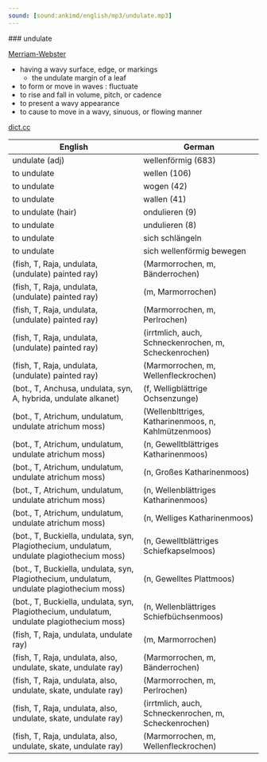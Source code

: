 ```yaml
---
sound: [sound:ankimd/english/mp3/undulate.mp3]
---
```


\### undulate

[Merriam-Webster](https://www.merriam-webster.com/dictionary/undulate)

- having a wavy surface, edge, or markings
    - the undulate margin of a leaf
- to form or move in waves : fluctuate
- to rise and fall in volume, pitch, or cadence
- to present a wavy appearance
- to cause to move in a wavy, sinuous, or flowing manner

[dict.cc](https://www.dict.cc/undulate)

| English        | German       |
| -------------- | ------------ |
| undulate (adj) | wellenförmig (683) |
| to undulate | wellen (106) |
| to undulate | wogen (42) |
| to undulate | wallen (41) |
| to undulate (hair) | ondulieren (9) |
| to undulate | undulieren (8) |
| to undulate | sich schlängeln |
| to undulate | sich wellenförmig bewegen |
|  (fish, T, Raja, undulata, (undulate) painted ray) |  (Marmorrochen, m, Bänderrochen) |
|  (fish, T, Raja, undulata, (undulate) painted ray) |  (m, Marmorrochen) |
|  (fish, T, Raja, undulata, (undulate) painted ray) |  (Marmorrochen, m, Perlrochen) |
|  (fish, T, Raja, undulata, (undulate) painted ray) |  (irrtmlich, auch, Schneckenrochen, m, Scheckenrochen) |
|  (fish, T, Raja, undulata, (undulate) painted ray) |  (Marmorrochen, m, Wellenfleckrochen) |
|  (bot., T, Anchusa, undulata, syn, A, hybrida, undulate alkanet) |  (f, Welligblättrige Ochsenzunge) |
|  (bot., T, Atrichum, undulatum, undulate atrichum moss) |  (Wellenblttriges, Katharinenmoos, n, Kahlmützenmoos) |
|  (bot., T, Atrichum, undulatum, undulate atrichum moss) |  (n, Gewelltblättriges Katharinenmoos) |
|  (bot., T, Atrichum, undulatum, undulate atrichum moss) |  (n, Großes Katharinenmoos) |
|  (bot., T, Atrichum, undulatum, undulate atrichum moss) |  (n, Wellenblättriges Katharinenmoos) |
|  (bot., T, Atrichum, undulatum, undulate atrichum moss) |  (n, Welliges Katharinenmoos) |
|  (bot., T, Buckiella, undulata, syn, Plagiothecium, undulatum, undulate plagiothecium moss) |  (n, Gewelltblättriges Schiefkapselmoos) |
|  (bot., T, Buckiella, undulata, syn, Plagiothecium, undulatum, undulate plagiothecium moss) |  (n, Gewelltes Plattmoos) |
|  (bot., T, Buckiella, undulata, syn, Plagiothecium, undulatum, undulate plagiothecium moss) |  (n, Wellenblättriges Schiefbüchsenmoos) |
|  (fish, T, Raja, undulata, undulate ray) |  (m, Marmorrochen) |
|  (fish, T, Raja, undulata, also, undulate, skate, undulate ray) |  (Marmorrochen, m, Bänderrochen) |
|  (fish, T, Raja, undulata, also, undulate, skate, undulate ray) |  (Marmorrochen, m, Perlrochen) |
|  (fish, T, Raja, undulata, also, undulate, skate, undulate ray) |  (irrtmlich, auch, Schneckenrochen, m, Scheckenrochen) |
|  (fish, T, Raja, undulata, also, undulate, skate, undulate ray) |  (Marmorrochen, m, Wellenfleckrochen) |

